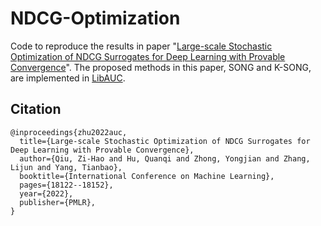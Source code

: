 # NDCG-Optimization

Code to reproduce the results in paper "[Large-scale Stochastic Optimization of NDCG Surrogates for Deep Learning with Provable Convergence](https://arxiv.org/abs/2202.12183)". The proposed methods in this paper, SONG and K-SONG, are implemented in [LibAUC](https://libauc.org/).

## Citation
```
@inproceedings{zhu2022auc,
  title={Large-scale Stochastic Optimization of NDCG Surrogates for Deep Learning with Provable Convergence},
  author={Qiu, Zi-Hao and Hu, Quanqi and Zhong, Yongjian and Zhang, Lijun and Yang, Tianbao},
  booktitle={International Conference on Machine Learning},
  pages={18122--18152},
  year={2022},
  publisher={PMLR},
}
```
